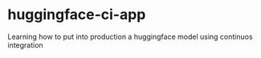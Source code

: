 # huggingface-ci-app
Learning how to put into production a huggingface model using continuos integration
